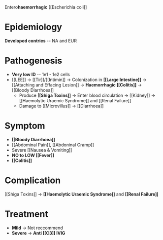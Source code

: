 Entero**haemorrhagic** [[Escherichia coli]]

# Epidemiology
**Developed contries** -- NA and EUR

# Pathogenesis
- **Very low ID** -- 1e1 - 1e2 cells
- [[LEE]] -> [[Tir]]/[[Intimin]] -> Colonization in **[[Large Intestine]]** -> [[Attaching and Effacing Lesion]] -> **Haemorrhagic [[Colitis]]** -> [[Bloody Diarrhoea]]
	- Produce **[[Shiga Toxins]]** -> Enter blood circulation -> [[Kidney]] -> [[Haemolytic Uraemic Syndrome]] and [[Renal Failure]]
	- Damage to [[Microvillus]] -> [[Diarrhoea]]

# Symptom
- **[[Bloody Diarrhoea]]**
- [[Abdominal Pain]], [[Abdoninal Cramp]]
- Severe [[Nausea & Vomiting]]
- **NO to LOW [[Fever]]**
- **[[Colitis]]**

# Complication
[[Shiga Toxins]] -> **[[Haemolytic Uraemic Syndrome]]** and **[[Renal Failure]]**

# Treatment
- **Mild** -> Not reccommend
- **Severe** -> **Anti [[C3]] IVIG**
